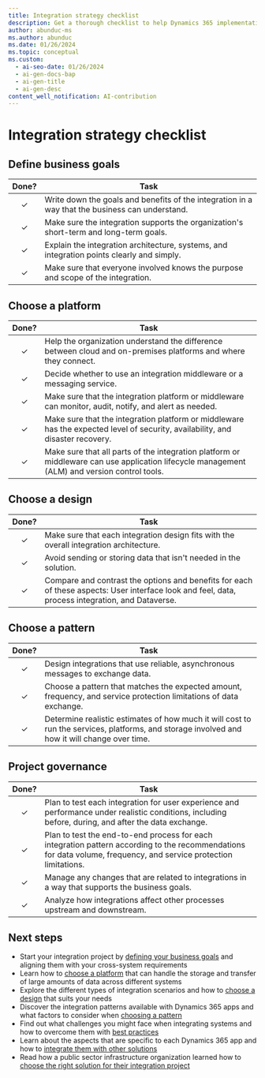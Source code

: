 ```yaml
---
title: Integration strategy checklist
description: Get a thorough checklist to help Dynamics 365 implementation teams with their integration strategy.
author: abunduc-ms
ms.author: abunduc
ms.date: 01/26/2024
ms.topic: conceptual
ms.custom:
  - ai-seo-date: 01/26/2024
  - ai-gen-docs-bap
  - ai-gen-title
  - ai-gen-desc
content_well_notification: AI-contribution
---
```


# Integration strategy checklist

## Define business goals

| Done? | Task |
| :---: | --- |
| &check; | Write down the goals and benefits of the integration in a way that the business can understand. |
| &check; | Make sure the integration supports the organization's short-term and long-term goals. |
| &check; | Explain the integration architecture, systems, and integration points clearly and simply. |
| &check; | Make sure that everyone involved knows the purpose and scope of the integration. |

## Choose a platform

| Done? | Task |
| :---: | --- |
| &check; | Help the organization understand the difference between cloud and on-premises platforms and where they connect. |
| &check; | Decide whether to use an integration middleware or a messaging service. |
| &check; | Make sure that the integration platform or middleware can monitor, audit, notify, and alert as needed. |
| &check; | Make sure that the integration platform or middleware has the expected level of security, availability, and disaster recovery. |
| &check; | Make sure that all parts of the integration platform or middleware can use application lifecycle management (ALM) and version control tools. |

## Choose a design

| Done? | Task |
| :---: | --- |
| &check; | Make sure that each integration design fits with the overall integration architecture. |
| &check; | Avoid sending or storing data that isn't needed in the solution. |
| &check; | Compare and contrast the options and benefits for each of these aspects: User interface look and feel, data, process integration, and Dataverse. |

## Choose a pattern

| Done? | Task |
| :---: | --- |
| &check; | Design integrations that use reliable, asynchronous messages to exchange data. |
| &check; | Choose a pattern that matches the expected amount, frequency, and service protection limitations of data exchange. |
| &check; | Determine realistic estimates of how much it will cost to run the services, platforms, and storage involved and how it will change over time. |

## Project governance

| Done? | Task |
| :---: | --- |
| &check; | Plan to test each integration for user experience and performance under realistic conditions, including before, during, and after the data exchange. |
| &check; | Plan to test the end-to-end process for each integration pattern according to the recommendations for data volume, frequency, and service protection limitations. |
| &check; | Manage any changes that are related to integrations in a way that supports the business goals. |
| &check; | Analyze how integrations affect other processes upstream and downstream. |

## Next steps

- Start your integration project by [defining your business goals](integrate-other-solutions-business-goals.md) and aligning them with your cross-system requirements
- Learn how to [choose a platform](integrate-other-solutions-choose-platform.md) that can handle the storage and transfer of large amounts of data across different systems
- Explore the different types of integration scenarios and how to [choose a design](integrate-other-solutions-choose-design.md) that suits your needs
- Discover the integration patterns available with Dynamics 365 apps and what factors to consider when [choosing a pattern](integrate-other-solutions-choose-pattern.md)
- Find out what challenges you might face when integrating systems and how to overcome them with [best practices](integrate-other-solutions-challenges.md)
- Learn about the aspects that are specific to each Dynamics 365 app and how to [integrate them with other solutions](integrate-other-solutions-guidance-product.md)
- Read how a public sector infrastructure organization learned how to [choose the right solution for their integration project](integrate-other-solutions-case-study.md)
